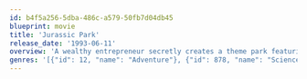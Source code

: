 ```yaml
---
id: b4f5a256-5dba-486c-a579-50fb7d04db45
blueprint: movie
title: 'Jurassic Park'
release_date: '1993-06-11'
overview: 'A wealthy entrepreneur secretly creates a theme park featuring living dinosaurs drawn from prehistoric DNA. Before opening day, he invites a team of experts and his two eager grandchildren to experience the park and help calm anxious investors. However, the park is anything but amusing as the security systems go off-line and the dinosaurs escape.'
genres: '[{"id": 12, "name": "Adventure"}, {"id": 878, "name": "Science Fiction"}]'
---
```

